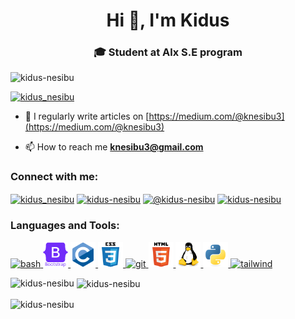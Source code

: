 <h1 align="center">Hi 👋, I'm Kidus</h1>
<h3 align="center">🎓 Student at Alx S.E program</h3>

<p align="left"> <img src="https://komarev.com/ghpvc/?username=kidus-nesibu&label=Profile%20views&color=0e75b6&style=flat" alt="kidus-nesibu" /> </p>

<p align="left"> <a href="https://twitter.com/kidus_nesibu" target="blank"><img src="https://img.shields.io/twitter/follow/kidus_nesibu?logo=twitter&style=for-the-badge" alt="kidus_nesibu" /></a> </p>

- 📝 I regularly write articles on [https://medium.com/@knesibu3](https://medium.com/@knesibu3)

- 📫 How to reach me **knesibu3@gmail.com**

<h3 align="left">Connect with me:</h3>
<p align="left">
<a href="https://twitter.com/kidus_nesibu" target="blank"><img align="center" src="https://raw.githubusercontent.com/rahuldkjain/github-profile-readme-generator/master/src/images/icons/Social/twitter.svg" alt="kidus_nesibu" height="30" width="40" /></a>
<a href="https://linkedin.com/in/kidus-nesibu" target="blank"><img align="center" src="https://raw.githubusercontent.com/rahuldkjain/github-profile-readme-generator/master/src/images/icons/Social/linked-in-alt.svg" alt="kidus-nesibu" height="30" width="40" /></a>
<a href="https://medium.com/@kidus-nesibu" target="blank"><img align="center" src="https://raw.githubusercontent.com/rahuldkjain/github-profile-readme-generator/master/src/images/icons/Social/medium.svg" alt="@kidus-nesibu" height="30" width="40" /></a>
<a href="https://www.leetcode.com/kidus-nesibu" target="blank"><img align="center" src="https://raw.githubusercontent.com/rahuldkjain/github-profile-readme-generator/master/src/images/icons/Social/leet-code.svg" alt="kidus-nesibu" height="30" width="40" /></a>
</p>

<h3 align="left">Languages and Tools:</h3>
<p align="left"> <a href="https://www.gnu.org/software/bash/" target="_blank" rel="noreferrer"> <img src="https://www.vectorlogo.zone/logos/gnu_bash/gnu_bash-icon.svg" alt="bash" width="40" height="40"/> </a> <a href="https://getbootstrap.com" target="_blank" rel="noreferrer"> <img src="https://raw.githubusercontent.com/devicons/devicon/master/icons/bootstrap/bootstrap-plain-wordmark.svg" alt="bootstrap" width="40" height="40"/> </a> <a href="https://www.cprogramming.com/" target="_blank" rel="noreferrer"> <img src="https://raw.githubusercontent.com/devicons/devicon/master/icons/c/c-original.svg" alt="c" width="40" height="40"/> </a> <a href="https://www.w3schools.com/css/" target="_blank" rel="noreferrer"> <img src="https://raw.githubusercontent.com/devicons/devicon/master/icons/css3/css3-original-wordmark.svg" alt="css3" width="40" height="40"/> </a> <a href="https://git-scm.com/" target="_blank" rel="noreferrer"> <img src="https://www.vectorlogo.zone/logos/git-scm/git-scm-icon.svg" alt="git" width="40" height="40"/> </a> <a href="https://www.w3.org/html/" target="_blank" rel="noreferrer"> <img src="https://raw.githubusercontent.com/devicons/devicon/master/icons/html5/html5-original-wordmark.svg" alt="html5" width="40" height="40"/> </a> <a href="https://www.linux.org/" target="_blank" rel="noreferrer"> <img src="https://raw.githubusercontent.com/devicons/devicon/master/icons/linux/linux-original.svg" alt="linux" width="40" height="40"/> </a> <a href="https://www.python.org" target="_blank" rel="noreferrer"> <img src="https://raw.githubusercontent.com/devicons/devicon/master/icons/python/python-original.svg" alt="python" width="40" height="40"/> </a> <a href="https://tailwindcss.com/" target="_blank" rel="noreferrer"> <img src="https://www.vectorlogo.zone/logos/tailwindcss/tailwindcss-icon.svg" alt="tailwind" width="40" height="40"/> </a> </p>

<p><img align="left" src="https://github-readme-stats.vercel.app/api/top-langs?username=kidus-nesibu&show_icons=true&locale=en&layout=compact" alt="kidus-nesibu" /></p>

<p>&nbsp;<img align="center" src="https://github-readme-stats.vercel.app/api?username=kidus-nesibu&show_icons=true&locale=en" alt="kidus-nesibu" /></p>

<p><img align="center" src="https://github-readme-streak-stats.herokuapp.com/?user=kidus-nesibu&" alt="kidus-nesibu" /></p>
